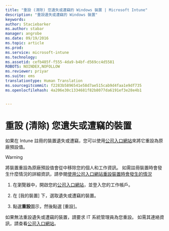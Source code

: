 ```yaml
---
title: "重設 (清除) 您遺失或遭竊的 Windows 裝置 | Microsoft Intune"
description: "重設遺失或遭竊的 Windows 裝置"
keywords: 
author: Staciebarker
ms.author: stabar
manager: angrobe
ms.date: 09/19/2016
ms.topic: article
ms.prod: 
ms.service: microsoft-intune
ms.technology: 
ms.assetid: cefb485f-f555-4da9-b4bf-d569cc4d5581
ROBOTS: NOINDEX,NOFOLLOW
ms.reviewer: priyar
ms.suite: ems
translationtype: Human Translation
ms.sourcegitcommit: f2283b5896541e58d7ae515cab9d4faa1e9df735
ms.openlocfilehash: 4a206e30c1334681f82b8077da6191ef3e28e4b1


---
```



# 重設 (清除) 您遺失或遭竊的裝置

如果在 Intune 註冊的裝置遺失或遭竊，您可以使用[公司入口網站](http://portal.manage.microsoft.com)來將它重設為原廠預設值。


> [!WARNING]
> 將裝置重設為原廠預設值會從中移除您的個人和工作資訊。 如需註冊裝置時會發生什麼情況的詳細資訊，請參閱[使用公司入口網站重設裝置時會發生的情況](what-happens-if-you-reset-your-device-using-the-company-portal-windows.md)


1.  在瀏覽器中，開啟您的[公司入口網站](http://portal.manage.microsoft.com)，並登入您的工作帳戶。

2.  在 [我的裝置] 下，選取遺失或遭竊的裝置。

3.  點選**重設**圖示，然後點選 [重設]。

如果無法重設遺失或遭竊的裝置，請要求 IT 系統管理員為您重設。 如需其連絡資訊，請查看[公司入口網站](http://portal.manage.microsoft.com)。



<!--HONumber=Oct16_HO2-->


